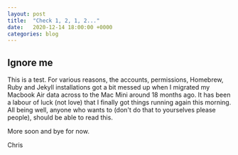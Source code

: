 ```yaml
---
layout: post
title:  "Check 1, 2, 1, 2..."
date:   2020-12-14 18:00:00 +0000
categories: blog
---
```

## Ignore me

This is a test. For various reasons, the accounts, permissions, Homebrew, Ruby and Jekyll installations got a bit messed up when I migrated my Macbook Air data across to the Mac Mini around 18 months ago. It has been a labour of luck (not love) that I finally got things running again this morning. All being well, anyone who wants to (don't do that to yourselves please people), should be able to read this.

More soon and bye for now.

Chris

